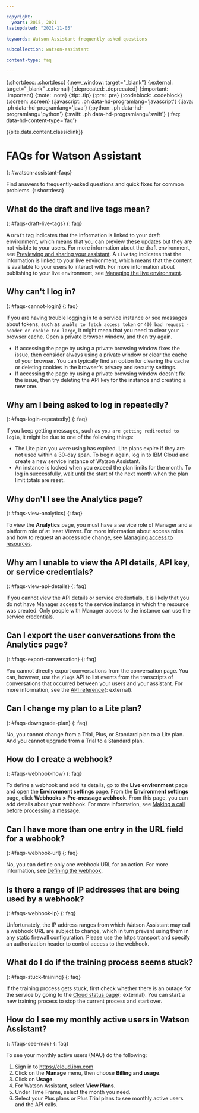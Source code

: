 ```yaml
---

copyright:
  years: 2015, 2021
lastupdated: "2021-11-05"

keywords: Watson Assistant frequently asked questions

subcollection: watson-assistant

content-type: faq

---
```


{:shortdesc: .shortdesc}
{:new_window: target="_blank"}
{:external: target="_blank" .external}
{:deprecated: .deprecated}
{:important: .important}
{:note: .note}
{:tip: .tip}
{:pre: .pre}
{:codeblock: .codeblock}
{:screen: .screen}
{:javascript: .ph data-hd-programlang='javascript'}
{:java: .ph data-hd-programlang='java'}
{:python: .ph data-hd-programlang='python'}
{:swift: .ph data-hd-programlang='swift'}
{:faq: data-hd-content-type='faq'}

{{site.data.content.classiclink}}

# FAQs for Watson Assistant
{: #watson-assistant-faqs}

Find answers to frequently-asked questions and quick fixes for common problems.
{: shortdesc}

## What do the draft and live tags mean?
{: #faqs-draft-live-tags}
{: faq}

A `Draft` tag indicates that the information is linked to your draft environment, which means that you can preview these updates but they are not visible to your users. For more information about the draft environment, see [Previewing and sharing your assistant](/docs/watson-assistant?topic=watson-assistant-preview-share). A `Live` tag indicates that the information is linked to your live environment, which means that the content is available to your users to interact with. For more information about publishing to your live environment, see [Managing the live environment](/docs/watson-assistant?topic=watson-assistant-publish#managing-the-live-environment).

## Why can't I log in?
{: #faqs-cannot-login}
{: faq}

If you are having trouble logging in to a service instance or see messages about tokens, such as `unable to fetch access token` or `400 bad request - header or cookie too large`, it might mean that you need to clear your browser cache. Open a private browser window, and then try again.

- If accessing the page by using a private browsing window fixes the issue, then consider always using a private window or clear the cache of your browser. You can typically find an option for clearing the cache or deleting cookies in the browser's privacy and security settings.
- If accessing the page by using a private browsing window doesn't fix the issue, then try deleting the API key for the instance and creating a new one.

## Why am I being asked to log in repeatedly?
{: #faqs-login-repeatedly}
{: faq}

If you keep getting messages, such as `you are getting redirected to login`, it might be due to one of the following things:

- The Lite plan you were using has expired. Lite plans expire if they are not used within a 30-day span. To begin again, log in to IBM Cloud and create a new service instance of Watson Assistant.
- An instance is locked when you exceed the plan limits for the month. To log in successfully, wait until the start of the next month when the plan limit totals are reset.

## Why don't I see the **Analytics** page?
{: #faqs-view-analytics}
{: faq}

To view the **Analytics** page, you must have a service role of Manager and a platform role of at least Viewer. For more information about access roles and how to request an access role change, see [Managing access to resources](/docs/watson-assistant?topic=watson-assistant-access-control).

## Why am I unable to view the API details, API key, or service credentials?
{: #faqs-view-api-details}
{: faq}

If you cannot view the API details or service credentials, it is likely that you do not have Manager access to the service instance in which the resource was created. Only people with Manager access to the instance can use the service credentials.
<!--- For more information, see [Getting API information](/docs/assistant?topic=assistant-assistant-settings#assistant-settings-api-details){: external}. --->

<!--- ## Where can I find an example for creating my first assistant?
{: #faqs-get-started}
{: faq}

Follow the steps in the [Getting started with {{site.data.keyword.conversationshort}}](/docs/assistant?topic=assistant-getting-started){: external} tutorial for a product introduction and to get help creating your first assistant. --->

## Can I export the user conversations from the **Analytics** page?
{: #faqs-export-conversation}
{: faq}

You cannot directly export conversations from the conversation page. You can, however, use the `/logs` API to list events from the transcripts of conversations that occurred between your users and your assistant. For more information, see the [API reference](https://cloud.ibm.com/apidocs/assistant/assistant-v2#listlogs){: external}.

## Can I change my plan to a Lite plan?
{: #faqs-downgrade-plan}
{: faq}

No, you cannot change from a Trial, Plus, or Standard plan to a Lite plan. And you cannot upgrade from a Trial to a Standard plan.
<!--- For more information, see [Upgrading](/docs/assistant?topic=assistant-upgrade){: external}. --->

<!--- ## How long are log files kept for a workspace?
{: #faqs-assistant-logs}
{: faq}

The length of time for which messages are retained depends on your service plan. For more information, see [Log limits](/docs/assistant?topic=assistant-logs#logs-limits){: external}. --->

## How do I create a webhook?
{: #faqs-webhook-how}
{: faq}

To define a webhook and add its details, go to the **Live environment** page and open the **Environment settings** page. From the **Environment settings** page, click **Webhooks > Pre-message webhook**. From this page, you can add details about your webhook. For more information, see [Making a call before processing a message](/docs/watson-assistant?topic=watson-assistant-webhook-pre).

## Can I have more than one entry in the URL field for a webhook?
{: #faqs-webhook-url}
{: faq}

No, you can define only one webhook URL for an action. For more information, see [Defining the webhook](/docs/watson-assistant?topic=watson-assistant-webhook-pre#webhook-pre-create).

<!--- ## Can I extend the webhook time limit?
{: #faqs-webhook-timeout}
{: faq}

No. The service that you call from the webhook must return a response in 8 seconds or less, or the call is canceled. You cannot increase this time limit. For more information about strategies for handling complex actions with a webhook, watch the video in [Making a programmatic call from dialog](/docs/assistant?topic=assistant-dialog-webhooks){: external}. --->

## Is there a range of IP addresses that are being used by a webhook?
{: #faqs-webhook-ip}
{: faq}

Unfortunately, the IP address ranges from which Watson Assistant may call a webhook URL are subject to change, which in turn prevent using them in any static firewall configuration. Please use the https transport and specify an authorization header to control access to the webhook.

## What do I do if the training process seems stuck?
{: #faqs-stuck-training}
{: faq}

If the training process gets stuck, first check whether there is an outage for the service by going to the [Cloud status page](https://cloud.ibm.com/status){: external}. You can start a new training process to stop the current process and start over.

## How do I see my monthly active users in Watson Assistant?
{: #faqs-see-mau}
{: faq}

To see your monthly active users (MAU) do the following:
1.  Sign in to https://cloud.ibm.com
1.  Click on the **Manage** menu, then choose **Billing and usage**.
1.  Click on **Usage**.
1.  For Watson Assistant, select **View Plans**.
1.  Under Time Frame, select the month you need.
1.  Select your Plus plans or Plus Trial plans to see monthly active users and the API calls.
